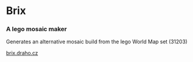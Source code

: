 # Brix

### A lego mosaic maker

Generates an alternative mosaic build from the lego World Map set (31203)

[brix.draho.cz](https://brix.draho.cz/)
